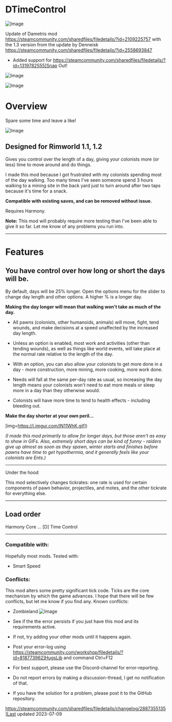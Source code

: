 # DTimeControl

![Image](https://i.imgur.com/buuPQel.png)

Update of Dametris mod
https://steamcommunity.com/sharedfiles/filedetails/?id=2109225757
with the 1.3 version from the update by Denneisk
https://steamcommunity.com/sharedfiles/filedetails/?id=2558693847

- Added support for https://steamcommunity.com/sharedfiles/filedetails/?id=1319782555]Snap Out!

![Image](https://i.imgur.com/pufA0kM.png)

	
![Image](https://i.imgur.com/Z4GOv8H.png)

# Overview

Spare some time and leave a like!

![Image](https://i.imgur.com/FcAqtoA.png)

## Designed for Rimworld 1.1, 1.2 


Gives you control over the length of a day, giving your colonists more (or less) time to move around and do things.

I made this mod because I got frustrated with my colonists spending most of the day walking. Too many times I've seen someone spend 3 hours walking to a mining site in the back yard just to turn around after two taps because it's time for a snack.

**Compatible with existing saves, and can be removed without issue.**

Requires Harmony.

**Note:** This mod will probably require more testing than I've been able to give it so far. Let me know of any problems you run into.

------------------------------------------------------------------------------------------------------

# Features

## You have control over how long or short the days will be.

By default, days will be 25% longer. Open the options menu for the slider to change day length and other options. A higher % is a longer day.

**Making the day longer will mean that walking won't take as much of the day.**


- All pawns (colonists, other humanoids, animals) will move, fight, tend wounds, and make decisions at a speed unaffected by the increased day length.

- Unless an option is enabled, most work and activities (other than tending wounds), as well as things like world events, will take place at the normal rate relative to the length of the day.

- With an option, you can also allow your colonists to get more done in a day - more construction, more mining, more cooking, more work done.

- Needs will fall at the same per-day rate as usual, so increasing the day length means your colonists won't need to eat more meals or sleep more in a day than they otherwise would.

- Colonists will have more time to tend to health effects - including bleeding out.




**Make the day shorter at your own peril...**

[img=https://i.imgur.com/lN11WhK.gif])


*(I made this mod primarily to allow for longer days, but those aren't as easy to show in GIFs. Also, extremely short days can be kind of funny - raiders give up almost as soon as they spawn, winter starts and finishes before pawns have time to get hypothermia, and it generally feels like your colonists are Ents.)*

------------------------------------------------------------------------------------------------------
Under the hood

This mod selectively changes tickrates: one rate is used for certain components of pawn behavior, projectiles, and motes, and the other tickrate for everything else.

------------------------------------------------------------------------------------------------------
## Load order


Harmony
Core
...
[D] Time Control

------------------------------------------------------------------------------------------------------
### Compatible with:

Hopefully most mods.
Tested with:


- Smart Speed



### Conflicts:

This mod alters some pretty significant tick code. Ticks are the core mechanism by which the game advances. I hope that there will be few conflicts, but let me know if you find any.
Known conflicts:
- Zombieland
![Image](https://i.imgur.com/PwoNOj4.png)



-  See if the the error persists if you just have this mod and its requirements active.
-  If not, try adding your other mods until it happens again.
-  Post your error-log using https://steamcommunity.com/workshop/filedetails/?id=818773962]HugsLib and command Ctrl+F12
-  For best support, please use the Discord-channel for error-reporting.
-  Do not report errors by making a discussion-thread, I get no notification of that.
-  If you have the solution for a problem, please post it to the GitHub repository.


https://steamcommunity.com/sharedfiles/filedetails/changelog/2887355135]Last updated 2023-07-09
